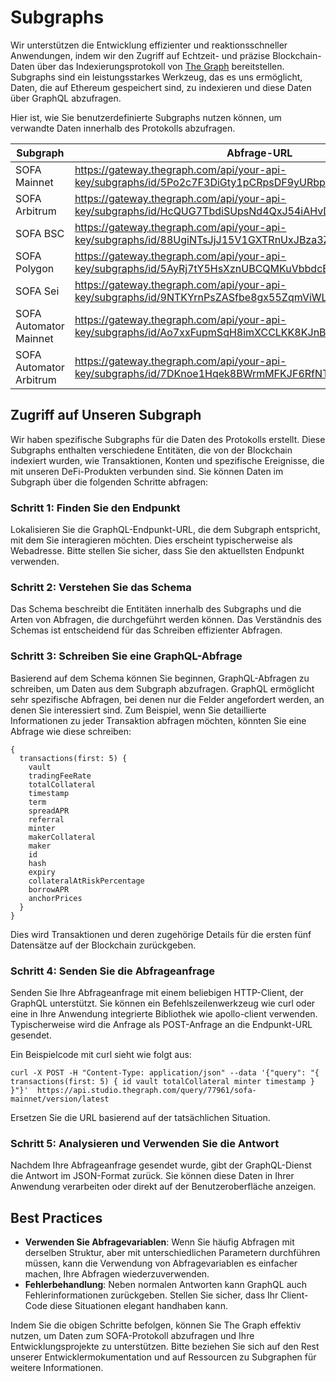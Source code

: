 # Subgraphs

Wir unterstützen die Entwicklung effizienter und reaktionsschneller Anwendungen, indem wir den Zugriff auf Echtzeit- und präzise Blockchain-Daten über das Indexierungsprotokoll von [The Graph](https://thegraph.com/) bereitstellen. Subgraphs sind ein leistungsstarkes Werkzeug, das es uns ermöglicht, Daten, die auf Ethereum gespeichert sind, zu indexieren und diese Daten über GraphQL abzufragen.

Hier ist, wie Sie benutzerdefinierte Subgraphs nutzen können, um verwandte Daten innerhalb des Protokolls abzufragen.

| Subgraph                | Abfrage-URL                                  |
|-------------------------|----------------------------------------------|
| SOFA Mainnet            | https://gateway.thegraph.com/api/your-api-key/subgraphs/id/5Po2c7F3DiGty1pCRpsDF9yURbpapiWXmkw9ckbafLqe |
| SOFA Arbitrum           | https://gateway.thegraph.com/api/your-api-key/subgraphs/id/HcQUG7TbdiSUpsNd4QxJ54iAHvD4TjmkUxsTfkgFdhmC |
| SOFA BSC                | https://gateway.thegraph.com/api/your-api-key/subgraphs/id/88UgiNTsJjJ15V1GXTRnUxJBza3ZsrYZyUdAiVuRwQbX |
| SOFA Polygon            | https://gateway.thegraph.com/api/your-api-key/subgraphs/id/5AyRj7tY5HsXznUBCQMKuVbbdcBXQfSRQ5K77wMBwER1 |
| SOFA Sei                | https://gateway.thegraph.com/api/your-api-key/subgraphs/id/9NTKYrnPsZASfbe8gx55ZqmViWLwEZNArbkQbC6cXRVb |
| SOFA Automator Mainnet  | https://gateway.thegraph.com/api/your-api-key/subgraphs/id/Ao7xxFupmSqH8imXCCLKK8KJnBwkMrTrkGtFfP78Mqr |
| SOFA Automator Arbitrum | https://gateway.thegraph.com/api/your-api-key/subgraphs/id/7DKnoe1Hqek8BWrmMFKJF6RfNTH9z8th7yHqM7MCYjCt |

## Zugriff auf Unseren Subgraph

Wir haben spezifische Subgraphs für die Daten des Protokolls erstellt. Diese Subgraphs enthalten verschiedene Entitäten, die von der Blockchain indexiert wurden, wie Transaktionen, Konten und spezifische Ereignisse, die mit unseren DeFi-Produkten verbunden sind. Sie können Daten im Subgraph über die folgenden Schritte abfragen:

### Schritt 1: Finden Sie den Endpunkt

Lokalisieren Sie die GraphQL-Endpunkt-URL, die dem Subgraph entspricht, mit dem Sie interagieren möchten. Dies erscheint typischerweise als Webadresse. Bitte stellen Sie sicher, dass Sie den aktuellsten Endpunkt verwenden.

### Schritt 2: Verstehen Sie das Schema

Das Schema beschreibt die Entitäten innerhalb des Subgraphs und die Arten von Abfragen, die durchgeführt werden können. Das Verständnis des Schemas ist entscheidend für das Schreiben effizienter Abfragen.

### Schritt 3: Schreiben Sie eine GraphQL-Abfrage

Basierend auf dem Schema können Sie beginnen, GraphQL-Abfragen zu schreiben, um Daten aus dem Subgraph abzufragen. GraphQL ermöglicht sehr spezifische Abfragen, bei denen nur die Felder angefordert werden, an denen Sie interessiert sind. Zum Beispiel, wenn Sie detaillierte Informationen zu jeder Transaktion abfragen möchten, könnten Sie eine Abfrage wie diese schreiben:

```
{
  transactions(first: 5) {
    vault
    tradingFeeRate
    totalCollateral
    timestamp
    term
    spreadAPR
    referral
    minter
    makerCollateral
    maker
    id
    hash
    expiry
    collateralAtRiskPercentage
    borrowAPR
    anchorPrices
  }
}
```

Dies wird Transaktionen und deren zugehörige Details für die ersten fünf Datensätze auf der Blockchain zurückgeben.

### Schritt 4: Senden Sie die Abfrageanfrage

Senden Sie Ihre Abfrageanfrage mit einem beliebigen HTTP-Client, der GraphQL unterstützt. Sie können ein Befehlszeilenwerkzeug wie curl oder eine in Ihre Anwendung integrierte Bibliothek wie apollo-client verwenden. Typischerweise wird die Anfrage als POST-Anfrage an die Endpunkt-URL gesendet.

Ein Beispielcode mit curl sieht wie folgt aus:

```
curl -X POST -H "Content-Type: application/json" --data '{"query": "{ transactions(first: 5) { id vault totalCollateral minter timestamp } }"}'  https://api.studio.thegraph.com/query/77961/sofa-mainnet/version/latest
```

Ersetzen Sie die URL basierend auf der tatsächlichen Situation.

### Schritt 5: Analysieren und Verwenden Sie die Antwort

Nachdem Ihre Abfrageanfrage gesendet wurde, gibt der GraphQL-Dienst die Antwort im JSON-Format zurück. Sie können diese Daten in Ihrer Anwendung verarbeiten oder direkt auf der Benutzeroberfläche anzeigen.

## Best Practices

- **Verwenden Sie Abfragevariablen**: Wenn Sie häufig Abfragen mit derselben Struktur, aber mit unterschiedlichen Parametern durchführen müssen, kann die Verwendung von Abfragevariablen es einfacher machen, Ihre Abfragen wiederzuverwenden.
- **Fehlerbehandlung**: Neben normalen Antworten kann GraphQL auch Fehlerinformationen zurückgeben. Stellen Sie sicher, dass Ihr Client-Code diese Situationen elegant handhaben kann.

Indem Sie die obigen Schritte befolgen, können Sie The Graph effektiv nutzen, um Daten zum SOFA-Protokoll abzufragen und Ihre Entwicklungsprojekte zu unterstützen. Bitte beziehen Sie sich auf den Rest unserer Entwicklermokumentation und auf Ressourcen zu Subgraphen für weitere Informationen.
